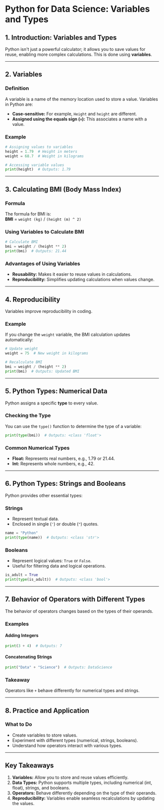 # **Python for Data Science: Variables and Types**

## **1. Introduction: Variables and Types**  
Python isn't just a powerful calculator; it allows you to save values for reuse, enabling more complex calculations. This is done using **variables**.

---

## **2. Variables**  
### **Definition**  
A variable is a name of the memory location used to store a value. Variables in Python are:  
- **Case-sensitive:** For example, `Height` and `height` are different.  
- **Assigned using the equals sign (`=`):** This associates a name with a value.  

### **Example**  
```python
# Assigning values to variables
height = 1.79  # Height in meters
weight = 68.7  # Weight in kilograms

# Accessing variable values
print(height)  # Outputs: 1.79
```

---

## **3. Calculating BMI (Body Mass Index)**  
### **Formula**  
The formula for BMI is:  
**BMI** = `weight (kg)` / `(height (m) ^ 2)`


### **Using Variables to Calculate BMI**  
```python
# Calculate BMI
bmi = weight / (height ** 2)
print(bmi)  # Outputs: 21.44
```  

### **Advantages of Using Variables**  
- **Reusability:** Makes it easier to reuse values in calculations.  
- **Reproducibility:** Simplifies updating calculations when values change.  

---

## **4. Reproducibility**  
Variables improve reproducibility in coding.  

### **Example**  
If you change the `weight` variable, the BMI calculation updates automatically:  
```python
# Update weight
weight = 75  # New weight in kilograms

# Recalculate BMI
bmi = weight / (height ** 2)
print(bmi)  # Outputs: Updated BMI
```

---

## **5. Python Types: Numerical Data**  
Python assigns a specific **type** to every value.  

### **Checking the Type**  
You can use the `type()` function to determine the type of a variable:  
```python
print(type(bmi))  # Outputs: <class 'float'>
```

### **Common Numerical Types**  
- **Float:** Represents real numbers, e.g., 1.79 or 21.44.  
- **Int:** Represents whole numbers, e.g., 42.  

---

## **6. Python Types: Strings and Booleans**  
Python provides other essential types:  

### **Strings**  
- Represent textual data.  
- Enclosed in single (`'`) or double (`"`) quotes.  

```python
name = "Python"
print(type(name))  # Outputs: <class 'str'>
```  

### **Booleans**  
- Represent logical values: `True` or `False`.  
- Useful for filtering data and logical operations.  

```python
is_adult = True
print(type(is_adult))  # Outputs: <class 'bool'>
```

---

## **7. Behavior of Operators with Different Types**  
The behavior of operators changes based on the types of their operands.  

### **Examples**  
#### Adding Integers  
```python
print(3 + 4)  # Outputs: 7
```  
#### Concatenating Strings  
```python
print("Data" + "Science")  # Outputs: DataScience
```  

### **Takeaway**  
Operators like `+` behave differently for numerical types and strings.

---

## **8. Practice and Application**  
### **What to Do**  
- Create variables to store values.  
- Experiment with different types (numerical, strings, booleans).  
- Understand how operators interact with various types.  

---

## **Key Takeaways**  
1. **Variables:** Allow you to store and reuse values efficiently.  
2. **Data Types:** Python supports multiple types, including numerical (int, float), strings, and booleans.  
3. **Operators:** Behave differently depending on the type of their operands.  
4. **Reproducibility:** Variables enable seamless recalculations by updating the values.
